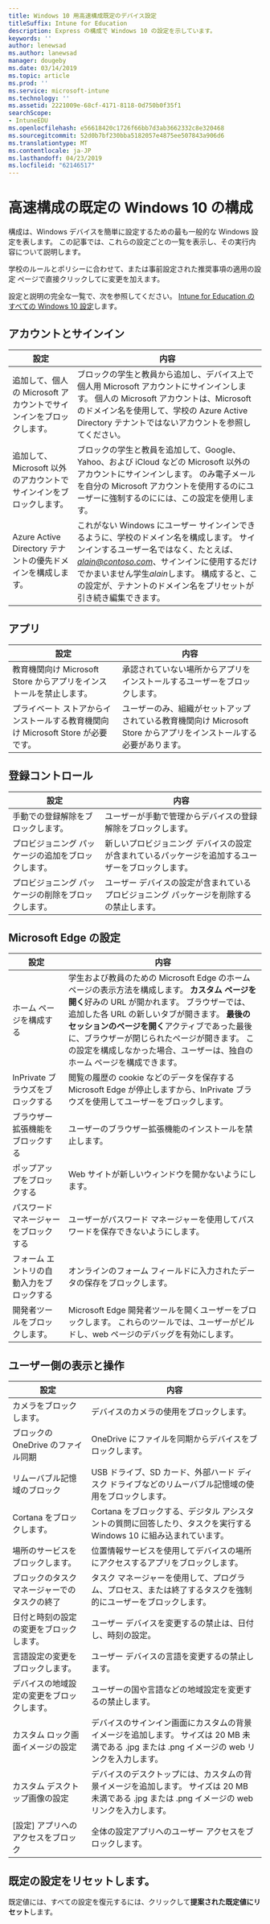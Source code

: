 ```yaml
---
title: Windows 10 用高速構成既定のデバイス設定
titleSuffix: Intune for Education
description: Express の構成で Windows 10 の設定を示しています。
keywords: ''
author: lenewsad
ms.author: lanewsad
manager: dougeby
ms.date: 03/14/2019
ms.topic: article
ms.prod: ''
ms.service: microsoft-intune
ms.technology: ''
ms.assetid: 2221009e-68cf-4171-8118-0d750b0f35f1
searchScope:
- IntuneEDU
ms.openlocfilehash: e56618420c1726f66bb7d3ab3662332c8e320468
ms.sourcegitcommit: 52d0b7bf230bba5182057e4875ee507843a906d6
ms.translationtype: MT
ms.contentlocale: ja-JP
ms.lasthandoff: 04/23/2019
ms.locfileid: "62146517"
---
```

# <a name="default-windows-10-configurations-in-express-configuration"></a>高速構成の既定の Windows 10 の構成
構成は、Windows デバイスを簡単に設定するための最も一般的な Windows 設定を表します。 この記事では、これらの設定ごとの一覧を表示し、その実行内容について説明します。

学校のルールとポリシーに合わせて、または事前設定された推奨事項の適用の設定 ページで直接クリックしてに変更を加えます。

設定と説明の完全な一覧で、次を参照してください。 [Intune for Education のすべての Windows 10 設定](all-edu-settings-windows.md)します。 

## <a name="accounts-and-sign-in"></a>アカウントとサインイン 

|設定|内容|  
|---|---|
|追加して、個人の Microsoft アカウントでサインインをブロックします。 |ブロックの学生と教員から追加し、デバイス上で個人用 Microsoft アカウントにサインインします。 個人の Microsoft アカウントは、Microsoft のドメイン名を使用して、学校の Azure Active Directory テナントではないアカウントを参照してください。|  
|追加して、Microsoft 以外のアカウントでサインインをブロックします。|ブロックの学生と教員を追加して、Google、Yahoo、および iCloud などの Microsoft 以外のアカウントにサインインします。 のみ電子メールを自分の Microsoft アカウントを使用するのにユーザーに強制するのにには、この設定を使用します。|
|Azure Active Directory テナントの優先ドメインを構成します。|これがない Windows にユーザー サインインできるように、学校のドメイン名を構成します。 サインインするユーザー名ではなく、たとえば、 *alain@contoso.com*、サインインに使用するだけでかまいません学生*alain*します。 構成すると、この設定が、テナントのドメイン名をプリセットが引き続き編集できます。|   

## <a name="apps"></a>アプリ   
|設定|内容|  
|---|---|
|教育機関向け Microsoft Store からアプリをインストールを禁止します。|承認されていない場所からアプリをインストールするユーザーをブロックします。|  
|プライベート ストアからインストールする教育機関向け Microsoft Store が必要です。|ユーザーのみ、組織がセットアップされている教育機関向け Microsoft Store からアプリをインストールする必要があります。|  

## <a name="enrollment-controls"></a>登録コントロール  
|設定|内容| 
|---|---|
|手動での登録解除をブロックします。|ユーザーが手動で管理からデバイスの登録解除をブロックします。|
|プロビジョニング パッケージの追加をブロックします。|新しいプロビジョニング デバイスの設定が含まれているパッケージを追加するユーザーをブロックします。|
|プロビジョニング パッケージの削除をブロックします。|ユーザー デバイスの設定が含まれているプロビジョニング パッケージを削除するの禁止します。|  

## <a name="microsoft-edge-settings"></a>Microsoft Edge の設定  
|設定|内容|
|---|---|
|ホーム ページを構成する|学生および教員のための Microsoft Edge のホーム ページの表示方法を構成します。 **カスタム ページを開く**好みの URL が開かれます。 ブラウザーでは、追加した各 URL の新しいタブが開きます。 **最後のセッションのページを開く**アクティブであった最後に、ブラウザーが閉じられたページが開きます。 この設定を構成しなかった場合、ユーザーは、独自のホーム ページを構成できます。| 
|InPrivate ブラウズをブロックする|閲覧の履歴の cookie などのデータを保存する Microsoft Edge が停止しますから、InPrivate ブラウズを使用してユーザーをブロックします。|  
|ブラウザー拡張機能をブロックする|ユーザーのブラウザー拡張機能のインストールを禁止します。|
|ポップアップをブロックする|Web サイトが新しいウィンドウを開かないようにします。|  
|パスワード マネージャーをブロックする|ユーザーがパスワード マネージャーを使用してパスワードを保存できないようにします。|
|フォーム エントリの自動入力をブロックする|オンラインのフォーム フィールドに入力されたデータの保存をブロックします。|
|開発者ツールをブロックします。|Microsoft Edge 開発者ツールを開くユーザーをブロックします。 これらのツールでは、ユーザーがビルドし、web ページのデバッグを有効にします。|  

## <a name="user-experience"></a>ユーザー側の表示と操作 
|設定|内容| 
|---|---|
|カメラをブロックします。|デバイスのカメラの使用をブロックします。|
|ブロックの OneDrive のファイル同期|OneDrive にファイルを同期からデバイスをブロックします。|
|リムーバブル記憶域のブロック|USB ドライブ、SD カード、外部ハード ディスク ドライブなどのリムーバブル記憶域の使用をブロックします。|
|Cortana をブロックします。|Cortana をブロックする、デジタル アシスタントの質問に回答したり、タスクを実行する Windows 10 に組み込まれています。|
|場所のサービスをブロックします。|位置情報サービスを使用してデバイスの場所にアクセスするアプリをブロックします。|  
|ブロックのタスク マネージャーでのタスクの終了|タスク マネージャーを使用して、プログラム、プロセス、または終了するタスクを強制的にユーザーをブロックします。|
|日付と時刻の設定の変更をブロックします。|ユーザー デバイスを変更するの禁止は、日付し、時刻の設定。|
|言語設定の変更をブロックします。|ユーザー デバイスの言語を変更するの禁止します。|
|デバイスの地域設定の変更をブロックします。|ユーザーの国や言語などの地域設定を変更するの禁止します。|
|カスタム ロック画面イメージの設定|デバイスのサインイン画面にカスタムの背景イメージを追加します。 サイズは 20 MB 未満である .jpg または .png イメージの web リンクを入力します。|
|カスタム デスクトップ画像の設定|デバイスのデスクトップには、カスタムの背景イメージを追加します。 サイズは 20 MB 未満である .jpg または .png イメージの web リンクを入力します。|
|[設定] アプリへのアクセスをブロック|全体の設定アプリへのユーザー アクセスをブロックします。|  

## <a name="reset-default-settings"></a>既定の設定をリセットします。
既定値には、すべての設定を復元するには、クリックして**提案された既定値にリセット**します。  

